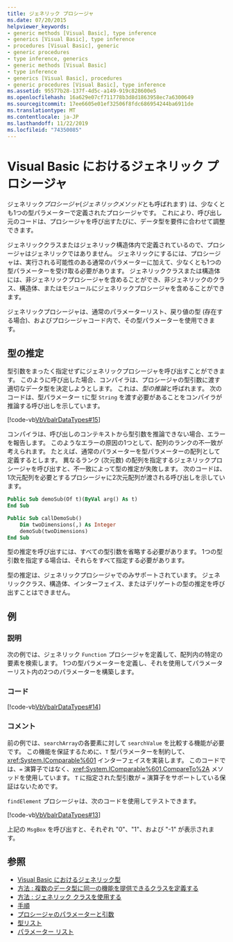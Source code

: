 ```yaml
---
title: ジェネリック プロシージャ
ms.date: 07/20/2015
helpviewer_keywords:
- generic methods [Visual Basic], type inference
- generics [Visual Basic], type inference
- procedures [Visual Basic], generic
- generic procedures
- type inference, generics
- generic methods [Visual Basic]
- type inference
- generics [Visual Basic], procedures
- generic procedures [Visual Basic], type inference
ms.assetid: 95577b28-137f-4d5c-a149-919c828600e5
ms.openlocfilehash: 16a629e07cf711778b3d8d1863958ec7a6300649
ms.sourcegitcommit: 17ee6605e01ef32506f8fdc686954244ba6911de
ms.translationtype: MT
ms.contentlocale: ja-JP
ms.lasthandoff: 11/22/2019
ms.locfileid: "74350085"
---
```

# <a name="generic-procedures-in-visual-basic"></a>Visual Basic におけるジェネリック プロシージャ
ジェネリック*プロシージャ*(*ジェネリックメソッド*とも呼ばれます) は、少なくとも1つの型パラメーターで定義されたプロシージャです。 これにより、呼び出し元のコードは、プロシージャを呼び出すたびに、データ型を要件に合わせて調整できます。  
  
 ジェネリッククラスまたはジェネリック構造体内で定義されているので、プロシージャはジェネリックではありません。 ジェネリックにするには、プロシージャは、実行される可能性のある通常のパラメーターに加えて、少なくとも1つの型パラメーターを受け取る必要があります。 ジェネリッククラスまたは構造体には、非ジェネリックプロシージャを含めることができ、非ジェネリックのクラス、構造体、またはモジュールにジェネリックプロシージャを含めることができます。  
  
 ジェネリックプロシージャは、通常のパラメーターリスト、戻り値の型 (存在する場合)、およびプロシージャコード内で、その型パラメーターを使用できます。  
  
## <a name="type-inference"></a>型の推定  
 型引数をまったく指定せずにジェネリックプロシージャを呼び出すことができます。 このように呼び出した場合、コンパイラは、プロシージャの型引数に渡す適切なデータ型を決定しようとします。 これは、*型の推論*と呼ばれます。 次のコードは、型パラメーター `t`に型 `String` を渡す必要があることをコンパイラが推論する呼び出しを示しています。  
  
 [!code-vb[VbVbalrDataTypes#15](~/samples/snippets/visualbasic/VS_Snippets_VBCSharp/VbVbalrDataTypes/VB/Class1.vb#15)]  
  
 コンパイラは、呼び出しのコンテキストから型引数を推論できない場合、エラーを報告します。 このようなエラーの原因の1つとして、配列のランクの不一致が考えられます。 たとえば、通常のパラメーターを型パラメーターの配列として定義するとします。 異なるランク (次元数) の配列を指定するジェネリックプロシージャを呼び出すと、不一致によって型の推定が失敗します。 次のコードは、1次元配列を必要とするプロシージャに2次元配列が渡される呼び出しを示しています。  
  
```vb  
Public Sub demoSub(Of t)(ByVal arg() As t)
End Sub

Public Sub callDemoSub()
    Dim twoDimensions(,) As Integer
    demoSub(twoDimensions)
End Sub
```
  
 型の推定を呼び出すには、すべての型引数を省略する必要があります。 1つの型引数を指定する場合は、それらをすべて指定する必要があります。  
  
 型の推定は、ジェネリックプロシージャでのみサポートされています。 ジェネリッククラス、構造体、インターフェイス、またはデリゲートの型の推定を呼び出すことはできません。  
  
## <a name="example"></a>例  
  
### <a name="description"></a>説明  
 次の例では、ジェネリック `Function` プロシージャを定義して、配列内の特定の要素を検索します。 1つの型パラメーターを定義し、それを使用してパラメーターリスト内の2つのパラメーターを構築します。  
  
### <a name="code"></a>コード  
 [!code-vb[VbVbalrDataTypes#14](~/samples/snippets/visualbasic/VS_Snippets_VBCSharp/VbVbalrDataTypes/VB/Class1.vb#14)]  
  
### <a name="comments"></a>コメント  
 前の例では、`searchArray`の各要素に対して `searchValue` を比較する機能が必要です。 この機能を保証するために、`T` 型パラメーターを制約して、<xref:System.IComparable%601> インターフェイスを実装します。 このコードでは、`=` 演算子ではなく、<xref:System.IComparable%601.CompareTo%2A> メソッドを使用しています。 `T` に指定された型引数が `=` 演算子をサポートしている保証はないためです。  
  
 `findElement` プロシージャは、次のコードを使用してテストできます。  
  
 [!code-vb[VbVbalrDataTypes#13](~/samples/snippets/visualbasic/VS_Snippets_VBCSharp/VbVbalrDataTypes/VB/Class1.vb#13)]  
  
 上記の `MsgBox` を呼び出すと、それぞれ "0"、"1"、および "-1" が表示されます。  
  
## <a name="see-also"></a>参照

- [Visual Basic におけるジェネリック型](../../../../visual-basic/programming-guide/language-features/data-types/generic-types.md)
- [方法 : 複数のデータ型に同一の機能を提供できるクラスを定義する](../../../../visual-basic/programming-guide/language-features/data-types/how-to-define-a-class-that-can-provide-identical-functionality.md)
- [方法 : ジェネリック クラスを使用する](../../../../visual-basic/programming-guide/language-features/data-types/how-to-use-a-generic-class.md)
- [手順](../../../../visual-basic/programming-guide/language-features/procedures/index.md)
- [プロシージャのパラメーターと引数](../../../../visual-basic/programming-guide/language-features/procedures/procedure-parameters-and-arguments.md)
- [型リスト](../../../../visual-basic/language-reference/statements/type-list.md)
- [パラメーター リスト](../../../../visual-basic/language-reference/statements/parameter-list.md)
